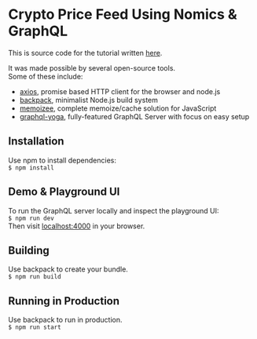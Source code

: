 # Crypto Price Feed Using Nomics & GraphQL

This is source code for the tutorial written [here](https://medium.com/tokensoft).  

It was made possible by several open-source tools.  
Some of these include:
* [axios](https://github.com/axios/axios), promise based HTTP client for the browser and node.js
* [backpack](https://github.com/jaredpalmer/backpack), minimalist Node.js build system
* [memoizee](https://github.com/medikoo/memoizee), complete memoize/cache solution for JavaScript
* [graphql-yoga](https://github.com/prisma/graphql-yoga), fully-featured GraphQL Server with focus on easy setup

## Installation
Use npm to install dependencies:  
`$ npm install`

## Demo & Playground UI
To run the GraphQL server locally and inspect the playground UI:  
`$ npm run dev`  
Then visit [localhost:4000](http://localhost:4000) in your browser.

## Building
Use backpack to create your bundle.  
`$ npm run build`

## Running in Production
Use backpack to run in production.  
`$ npm run start`